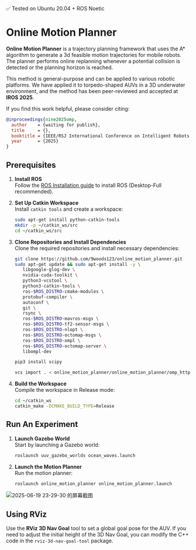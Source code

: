 ✅ Tested on Ubuntu 20.04 + ROS Noetic
# Online Motion Planner 

**Online Motion Planner** is a trajectory planning framework that uses the A* algorithm to generate a 3d feasible motion trajectories for mobile robots. The planner performs online replanning whenever a potential collision is detected or the planning horizon is reached.

This method is general-purpose and can be applied to various robotic platforms. We have applied it to torpedo-shaped AUVs in a 3D underwater environment, and the method has been peer-reviewed and accepted at **IROS 2025**.

If you find this work helpful, please consider citing:


```bibtex
@inproceedings{nine2025omp,
  author    = {waiting for publish},
  title     = {},
  booktitle = {IEEE/RSJ International Conference on Intelligent Robots and Systems (IROS)},
  year      = {2025}
}
```


## Prerequisites


1. **Install ROS**  
   Follow the [ROS Installation guide](http://wiki.ros.org/ROS/Installation) to install ROS (Desktop-Full recommended).

2. **Set Up Catkin Workspace**  
   Install `catkin tools` and create a workspace:

   ```bash
   sudo apt-get install python-catkin-tools
   mkdir -p ~/catkin_ws/src
   cd ~/catkin_ws/src
   ```

3. **Clone Repositories and Install Dependencies**  
   Clone the required repositories and install necessary dependencies:

   ```bash
   git clone https://github.com/9woods123/online_motion_planner.git
   sudo apt-get update && sudo apt-get install -y \
      libgoogle-glog-dev \
      nvidia-cuda-toolkit \
      python3-vcstool \
      python3-catkin-tools \
      ros-$ROS_DISTRO-cmake-modules \
      protobuf-compiler \
      autoconf \
      git \
      rsync \
      ros-$ROS_DISTRO-mavros-msgs \
      ros-$ROS_DISTRO-tf2-sensor-msgs \
      ros-$ROS_DISTRO-nlopt \
      ros-$ROS_DISTRO-octomap-msgs \
      ros-$ROS_DISTRO-ompl \
      ros-$ROS_DISTRO-octomap-server \
      libompl-dev

   pip3 install scipy

   vcs import . < online_motion_planner/online_motion_planner/omp_https.rosinstall --recursive


   ```

4. **Build the Workspace**  
   Compile the workspace in Release mode:

   ```bash
   cd ~/catkin_ws
   catkin_make -DCMAKE_BUILD_TYPE=Release
   ```

## Run An Experiment

1. **Launch Gazebo World**  
   Start by launching a Gazebo world:

   ```bash
   roslaunch uuv_gazebo_worlds ocean_waves.launch
   ```

3. **Launch the Motion Planner**  
   Run the motion planner:

   ```bash
   roslaunch online_motion_planner online_motion_planner.launch
   ```
   
![2025-06-19 23-29-30 的屏幕截图](https://github.com/user-attachments/assets/c4a82422-feeb-492e-aa99-9b6bdfc5f075)

## Using RViz

Use the **RViz 3D Nav Goal** tool to set a global goal pose for the AUV. If you need to adjust the initial height of the 3D Nav Goal, you can modify the C++ code in the `rviz-3d-nav-goal-tool` package.


